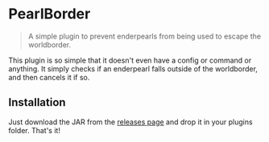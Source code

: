 # PearlBorder

> A simple plugin to prevent enderpearls from being used to escape the worldborder.

This plugin is so simple that it doesn't even have a config or command or anything. It simply checks if an enderpearl falls outside of the worldborder, and then cancels it if so.

## Installation

Just download the JAR from the [releases page](https://github.com/Rayzr522/PearlBorder/releases) and drop it in your plugins folder. That's it!
